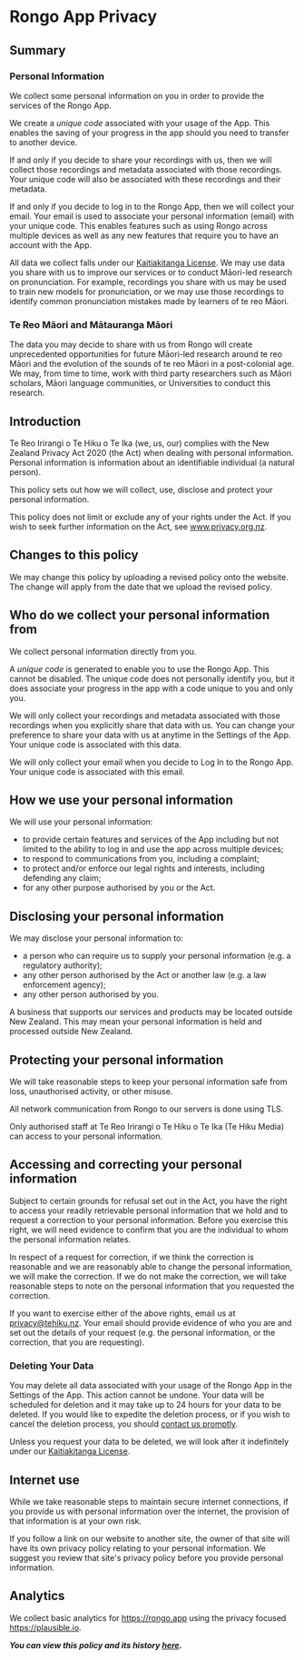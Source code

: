 # Rongo App Privacy

## Summary

### Personal Information

We collect some personal information on you in order to provide the services of the Rongo App.

We create a _unique code_ associated with your usage of the App. This enables the saving of your progress in the app should you need to transfer to another device.

If and only if you decide to share your recordings with us, then we will collect those recordings and metadata associated with those recordings. Your unique code will also be associated with these recordings and their metadata.

If and only if you decide to log in to the Rongo App, then we will collect your email. Your email is used to associate your personal information (email) with your unique code. This enables features such as using Rongo across multiple devices as well as any new features that require you to have an account with the App.

All data we collect falls under our [Kaitiakitanga License](/kaitiakitanga). We may use data you share with us to improve our services or to conduct Māori-led research on pronunciation. For example, recordings you share with us may be used to train new models for pronunciation, or we may use those recordings to identify common pronunciation mistakes made by learners of te reo Māori.

### Te Reo Māori and Mātauranga Māori

The data you may decide to share with us from Rongo will create unprecedented opportunities for future Māori-led research around te reo Māori and the evolution of the sounds of te reo Māori in a post-colonial age. We may, from time to time, work with third party researchers such as Māori scholars, Māori language communities, or Universities to conduct this research.

## Introduction

Te Reo Irirangi o Te Hiku o Te Ika (we, us, our) complies with the New Zealand Privacy Act 2020 (the Act) when dealing with personal information. Personal information is information about an identifiable individual (a natural person).

This policy sets out how we will collect, use, disclose and protect your personal information.

This policy does not limit or exclude any of your rights under the Act. If you wish to seek further information on the Act, see www.privacy.org.nz.

## Changes to this policy

We may change this policy by uploading a revised policy onto the website. The change will apply from the date that we upload the revised policy.

## Who do we collect your personal information from

We collect personal information directly from you.

A _unique code_ is generated to enable you to use the Rongo App. This cannot be disabled. The unique code does not personally identify you, but it does associate your progress in the app with a code unique to you and only you.

We will only collect your recordings and metadata associated with those recordings when you explicitly share that data with us. You can change your preference to share your data with us at anytime in the Settings of the App. Your unique code is associated with this data.

We will only collect your email when you decide to Log In to the Rongo App. Your unique code is associated with this email.

## How we use your personal information

We will use your personal information:

- to provide certain features and services of the App including but not limited to the ability to log in and use the app across multiple devices;
- to respond to communications from you, including a complaint;
- to protect and/or enforce our legal rights and interests, including defending any claim;
- for any other purpose authorised by you or the Act.

## Disclosing your personal information

We may disclose your personal information to:

- a person who can require us to supply your personal information (e.g. a regulatory authority);
- any other person authorised by the Act or another law (e.g. a law enforcement agency);
- any other person authorised by you.

A business that supports our services and products may be located outside New Zealand. This may mean your personal information is held and processed outside New Zealand.

## Protecting your personal information

We will take reasonable steps to keep your personal information safe from loss, unauthorised activity, or other misuse.

All network communication from Rongo to our servers is done using TLS.

Only authorised staff at Te Reo Irirangi o Te Hiku o Te Ika (Te Hiku Media) can access to your personal information.

## Accessing and correcting your personal information

Subject to certain grounds for refusal set out in the Act, you have the right to access your readily retrievable personal information that we hold and to request a correction to your personal information. Before you exercise this right, we will need evidence to confirm that you are the individual to whom the personal information relates.

In respect of a request for correction, if we think the correction is reasonable and we are reasonably able to change the personal information, we will make the correction. If we do not make the correction, we will take reasonable steps to note on the personal information that you requested the correction.

If you want to exercise either of the above rights, email us at privacy@tehiku.nz. Your email should provide evidence of who you are and set out the details of your request (e.g. the personal information, or the correction, that you are requesting).

### Deleting Your Data

You may delete all data associated with your usage of the Rongo App in the Settings of the App. This action cannot be undone. Your data will be scheduled for deletion and it may take up to 24 hours for your data to be deleted. If you would like to expedite the deletion process, or if you wish to cancel the deletion process, you should <a href="mailto:awhina@rongo.app?subject=Deleting my data">contact us promptly</a>.

Unless you request your data to be deleted, we will look after it indefinitely under our [Kaitiakitanga License](/kaitiakitanga).

## Internet use

While we take reasonable steps to maintain secure internet connections, if you provide us with personal information over the internet, the provision of that information is at your own risk.

If you follow a link on our website to another site, the owner of that site will have its own privacy policy relating to your personal information. We suggest you review that site's privacy policy before you provide personal information.

## Analytics

We collect basic analytics for https://rongo.app using the privacy focused https://plausible.io.

**_You can view this policy and its history [here](https://github.com/TeHikuMedia/privacy/blob/tumu/rongo.md)._**
